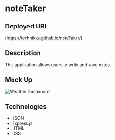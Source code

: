 # noteTaker

## Deployed URL 
(https://technikks.github.io/noteTaker/)


## Description
This application allows users to write and save notes.


## Mock Up
![Weather Dashboard](Assets/06-server-side-apis-homework-demo.png)


## Technologies 
* JSON
* Express.js
* HTML
* CSS


